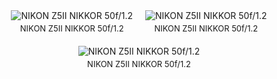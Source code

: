 
<div style="display: flex; gap: 20px; flex-wrap: wrap; justify-content: center;">

<!--
  <div style="text-align: center;">
    <img src="static/assets/img/PE1.jpg" style="width: auto; height: 500px;" alt="NIKON Z6II MEKE 85f/1.4">
    <div style="font-size: 13px; margin-top: 4px;">NIKON Z6II MEKE 85f/1.4</div>
  </div>

  <div style="text-align: center;">
    <img src="static/assets/img/PE2.jpg" style="width: auto; height: 500px;" alt="NIKON Z6II MEKE 55f/1.4">
    <div style="font-size: 13px; margin-top: 4px;">NIKON Z6II MEKE 55f/1.4</div>
  </div>

  <div style="text-align: center;">
    <img src="static/assets/img/PE3.jpg" style="width: auto; height: 500px;" alt="NIKON Z6II NIKKOR 24-70f/4">
    <div style="font-size: 13px; margin-top: 4px;">NIKON Z6II NIKKOR 24-70f/4</div>
  </div> 
-->

  <div style="text-align: center;">
    <img src="static/assets/img/BW1.jpg" style="width: auto; height: 500px;" alt="NIKON Z5II NIKKOR 50f/1.2">
    <div style="font-size: 13px; margin-top: 4px;">NIKON Z5II NIKKOR 50f/1.2</div>
  </div>     

  <div style="text-align: center;">
    <img src="static/assets/img/BW2.jpg" style="width: auto; height: 500px;" alt="NIKON Z5II NIKKOR 50f/1.2">
    <div style="font-size: 13px; margin-top: 4px;">NIKON Z5II NIKKOR 50f/1.2</div>
  </div> 

  <div style="text-align: center;">
    <img src="static/assets/img/BW3.jpg" style="width: auto; height: 500px;" alt="NIKON Z5II NIKKOR 50f/1.2">
    <div style="font-size: 13px; margin-top: 4px;">NIKON Z5II NIKKOR 50f/1.2</div>
  </div>     

</div>


<!--
<div style="display: flex; gap: 20px; flex-wrap: wrap;">
  <img src="static/assets/img/DSC_0281.jpg" style="width: 200px; height: auto;" alt="NIKON Z6II MEKE 85f/1.4">
  <img src="static/assets/img/DSC_0285.jpg" style="width: 200px; height: auto;" alt="NIKON Z6II MEKE 55f/1.4">
  <img src="static/assets/img/DSC_0287.jpg" style="width: 200px; height: auto;" alt="NIKON Z6II NIKKOR 24-70f/4">
 </div>

